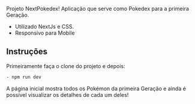Projeto NextPokedex!
Aplicação que serve como Pokedex para a primeira Geração.

- Utilizado NextJs e CSS.
- Responsivo para Mobile

## Instruções

Primeiramente faça o clone do projeto e depois:

```bash
- npm run dev
```

A página inicial mostra todos os Pokémon da primeira Geração e ainda é possível visualizar os detalhes de cada um deles! 
